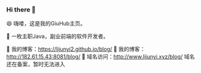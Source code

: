 ### Hi there 👋

😄 嗨喽，这是我的GiuHub主页。

👯 一枚主职Java，副业前端的软件开发者。

🔭 我的博客：https://lijunyi2.github.io/blog/
💬 我的博客：http://182.61.15.43:8081/blog/
💬 域名访问：http://www.lijunyi.xyz/blog/  域名还在备案，暂时无法进入

<!--
**LiJunYi2/LiJunYi2** is a ✨ _special_ ✨ repository because its `README.md` (this file) appears on your GitHub profile.

Here are some ideas to get you started:

- 🔭 I’m currently working on ...
- 🌱 I’m currently learning ...
- 👯 I’m looking to collaborate on ...
- 🤔 I’m looking for help with ...
- 💬 Ask me about ...
- 📫 How to reach me: ...
- 😄 Pronouns: ...
- ⚡ Fun fact: ...
-->
